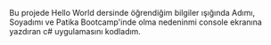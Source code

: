 Bu projede Hello World dersinde öğrendiğim bilgiler ışığında Adımı, Soyadımı ve Patika Bootcamp'inde olma nedeninmi console ekranına yazdıran c# uygulamasını kodladım.
